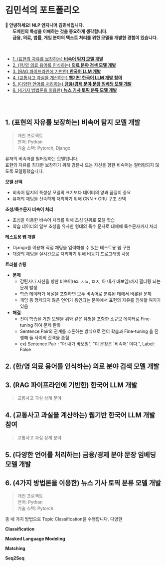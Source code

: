 # 김민석의 포트폴리오

__🍊 안녕하세요! NLP 엔지니어 김민석입니다.__             
&nbsp;&nbsp;&nbsp;&nbsp;&nbsp; __도메인의 특성을 이해하는 것을 중요하게 생각합니다.__                        
&nbsp;&nbsp;&nbsp;&nbsp;&nbsp; __금융, 의료, 법률, 게임 분야의 텍스트 처리를 위한 모델을 개발한 경험이 있습니다.__ 
&nbsp;&nbsp;&nbsp;&nbsp;&nbsp;                
&nbsp;&nbsp;&nbsp;&nbsp;&nbsp;  

- [1. (표현의 자유를 보장하는) **비속어 탐지 모델 개발**](#1-표현의-자유를-보장하는-비속어-탐지-모델-개발)
- [2. (한/영 의료 용어를 인식하는) **의료 분야 검색 모델 개발**](#2-한영-의료-용어를-인식하는-의료-분야-검색-모델-개발)
- [3. (RAG 파이프라인에 기반한) **한국어 LLM 개발**](#3-rag-파이프라인에-기반한-한국어-llm-개발)
- [4. (교통사고 과실을 계산하는) **웹기반 한국어 LLM 개발 참여**](#4-교통사고-과실을-계산하는-웹기반-한국어-llm-개발-참여)       
- [5. (다양한 언어를 처리하는) **금융/경제 분야 문장 임베딩 모델 개발**](#5-다양한-언어를-처리하는-금융경제-분야-문장-임베딩-모델-개발)
- [6. (4가지 방법론을 이용한) **뉴스 기사 토픽 분류 모델 개발**](#6-4가지-방법론을-이용한-뉴스-기사-토픽-분류-모델-개발) 

&nbsp;&nbsp;&nbsp;&nbsp;&nbsp;                
&nbsp;&nbsp;&nbsp;&nbsp;&nbsp;  

## 1. (표현의 자유를 보장하는) 비속어 탐지 모델 개발
> 개인 프로젝트      
> 언어: Python         
> 기술 스택: Pytorch, Django         

유저의 비속어를 필터링하는 모델입니다.          
표현의 자유를 최대한 보장하기 위해 감탄사 또는 자신을 향한 비속어는 필터링되지 않도록 모델링했습니다.

__모델 선택__
- 비속어 탐지의 특성상 모델의 크기보다 데이터의 양과 품질이 중요  
- 유저의 채팅을 신속하게 처리하기 위해 CNN + GRU 구조 선택  

__초성/특수문자 비속어 처리__
- 초성을 이용한 비속어 처리를 위해 초성 단위로 모델 학습  
- 학습 데이터의 일부 초성을 유사한 형태의 특수 문자로 대체해 특수문자까지 처리

__테스트용 웹 개발__
- Django를 이용해 직접 채팅을 입력해볼 수 있는 테스트용 웹 구현
- 대량의 채팅을 실시간으로 처리하기 위해 비동기 프로그래밍 사용

__트러블 슈팅__
- __문제__
  - 감탄사나 자신을 향한 비속어(ex. ㅅㅂ, ㅁㅊ, 아 내가 바보임)까지 필터링 되는 문제 발생
  - 학습 데이터가 욕설을 포함하면 모두 비속어로 분류된 데에서 비롯된 문제
  - 게임 등 정제되지 않은 언어가 용인되는 분야에서 표현의 자유를 침해할 여지가 있음
- __해결__
  - 전이 학습을 거친 모델을 위와 같은 유형을 포함한 소규모 데이터로 Fine-tuning 하여 문제 완화
  - Sentence Pair의 관계를 추론하는 방식으로 전이 학습과 Fine-tuning 을 진행해 둘 사이의 간격을 좁힘
  - ex) Sentence Pair : "아 내가 바보임", "이 문장은 '비속어' 이다.", Label: False         

## 2. (한/영 의료 용어를 인식하는) 의료 분야 검색 모델 개발  

## 3. (RAG 파이프라인에 기반한) 한국어 LLM 개발  
> 교통사고 과실 상계 분야            
>

## 4. (교통사고 과실을 계산하는) 웹기반 한국어 LLM 개발 참여
> 교통사고 과실 상계 분야            
>

## 5. (다양한 언어를 처리하는) 금융/경제 분야 문장 임베딩 모델 개발

## 6. (4가지 방법론을 이용한) 뉴스 기사 토픽 분류 모델 개발 
> 개인 프로젝트            
> 언어: Python           
> 기술 스택: Pytorch          

총 네 가지 방법으로 Topic Classification을 수행합니다. 
다양한 

__Classification__

__Masked Language Modeling__

__Matching__

__Seq2Seq__


